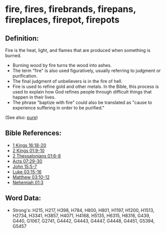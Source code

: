 # fire, fires, firebrands, firepans, fireplaces, firepot, firepots #

## Definition: ##

Fire is the heat, light, and flames that are produced when something is burned.

* Burning wood by fire turns the wood into ashes.
* The term "fire" is also used figuratively, usually referring to judgment or purification.
* The final judgment of unbelievers is in the fire of hell.
* Fire is used to refine gold and other metals. In the Bible, this process is used to explain how God refines people through difficult things that happen in their lives.
* The phrase "baptize with fire" could also be translated as "cause to experience suffering in order to be purified."

(See also: [pure](../kt/purify.md))

## Bible References: ##

* [1 Kings 16:18-20](rc://en/tn/help/1ki/16/18)
* [2 Kings 01:9-10](rc://en/tn/help/2ki/01/09)
* [2 Thessalonians 01:6-8](rc://en/tn/help/2th/01/06)
* [Acts 07:29-30](rc://en/tn/help/act/07/29)
* [John 15:5-7](rc://en/tn/help/jhn/15/05)
* [Luke 03:15-16](rc://en/tn/help/luk/03/15)
* [Matthew 03:10-12](rc://en/tn/help/mat/03/10)
* [Nehemiah 01:3](rc://en/tn/help/neh/01/03)

## Word Data: ##

* Strong's: H215, H217, H398, H784, H800, H801, H1197, H1200, H1513, H2734, H3341, H3857, H4071, H4168, H5135, H6315, H8316, G439, G440, G1067, G2741, G4442, G4443, G4447, G4448, G4451, G5394, G5457
